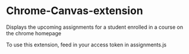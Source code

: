 # Chrome-Canvas-extension
Displays the upcoming assignments for a student enrolled in a course on the chrome homepage

To use this extension, feed in your access token in assignments.js
